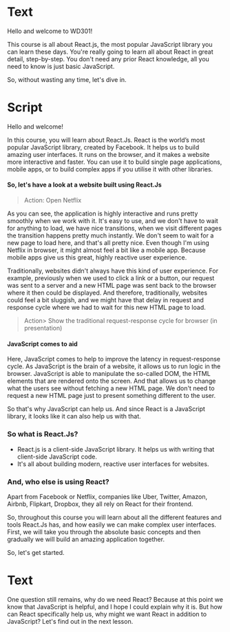 # Text
Hello and welcome to WD301! 

This course is all about React.js, the most popular JavaScript library you can learn these days. You're really going to learn all about React in great detail, step-by-step. You don't need any prior React knowledge, all you need to know is just basic JavaScript. 

So, without wasting any time, let's dive in.

# Script
Hello and welcome! 

In this course, you will learn about React.Js. React is the world’s most popular JavaScript library, created by Facebook. It helps us to build amazing user interfaces. It runs on the browser, and it makes a website more interactive and faster. You can use it to build single page applications, mobile apps, or to build complex apps if you utilise it with other libraries.

#### So, let's have a look at a website built using React.Js

> Action: Open Netflix

As you can see, the application is highly interactive and runs pretty smoothly when we work with it. It's easy to use, and we don't have to wait for anything to load, we have nice transitions, when we visit different pages the transition happens pretty much instantly. We don't seem to wait for a new page to load here, and that's all pretty nice. Even though I'm using Netflix in browser, it might almost feel a bit like a mobile app. Because mobile apps give us this great, highly reactive user experience.

Traditionally, websites didn't always have this kind of user experience. For example, previously when we used to click a link or a button, our request was sent to a server and a new HTML page was sent back to the browser where it then could be displayed. And therefore, traditionally, websites could feel a bit sluggish, and we might have that delay in request and response cycle where we had to wait for this new HTML page to load.
> Action> Show the traditional request-response cycle for browser (in presentation)

#### JavaScript comes to aid
Here, JavaScript comes to help to improve the latency in request-response cycle. As JavaScript is the brain of a website, it allows us to run logic in the browser. JavaScript is able to manipulate the so-called DOM, the HTML elements that are rendered onto the screen. 
And that allows us to change what the users see without fetching a new HTML page. We don't need to request a new HTML page just to present something different to the user.

So that's why JavaScript can help us. And since React is a JavaScript library, it looks like it can also help us with that.

### So what is React.Js?
- React.js is a client-side JavaScript library. It helps us with writing that client-side JavaScript code.
- It's all about building modern, reactive user interfaces for websites.

### And, who else is using React?
Apart from Facebook or Netflix, companies like Uber, Twitter, Amazon, Airbnb, Flipkart, Dropbox, they all rely on React for their frontend.

So, throughout this course you will learn about all the different features and tools React.Js has, and how easily we can make complex user interfaces. First, we will take you through the absolute basic concepts and then gradually we will build an amazing application together. 

So, let's get started.

# Text
One question still remains, why do we need React? Because at this point we know that JavaScript is helpful, and I hope I could explain why it is. But how can React specifically help us, why might we want React in addition to JavaScript? Let's find out in the next lesson.

